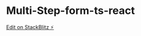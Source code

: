 # Multi-Step-form-ts-react

[Edit on StackBlitz ⚡️](https://stackblitz.com/edit/stackblitz-starters-hzmomd)